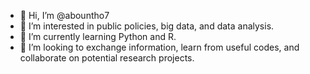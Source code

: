 - 👋 Hi, I’m @abountho7
- 👀 I’m interested in public policies, big data, and data analysis.
- 🌱 I’m currently learning Python and R.
- 💞️ I’m looking to exchange information, learn from useful codes, and collaborate on potential research projects.


<!---
abountho7/abountho7 is a ✨ special ✨ repository because its `README.md` (this file) appears on your GitHub profile.
You can click the Preview link to take a look at your changes.
--->

